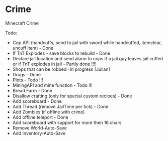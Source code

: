 # Crime
Minecraft Crime

Todo:
- Cop API (handcuffs, send to jail with sword while handcuffed, itemclear, uncuff item) - Done
- If TnT Explodes - save blocks to rebuild - Done
- Declare jail location and send alarm to cops if a jail guy leaves jail cuffed or if TnT explodes in jail - Partly done !!!!
- Shops that can be robbed -In progress [Julian]
- Drugs - Done
- Plots - Todo !!!
- MiningAPI and mine function - Todo !!!
- Bread Farm - Done
- Disallow crafting (only for special custom recipes) - Done
- Add scoreboard - Done
- Add Thread (remove JailTime per tick) - Done
- Add Zombies (if offline with crime)
- Add offline teleport - Done
- Add scoreboard with support for more then 16 chars
- Remove World-Auto-Save
- Add Inventory-Auto-Save
